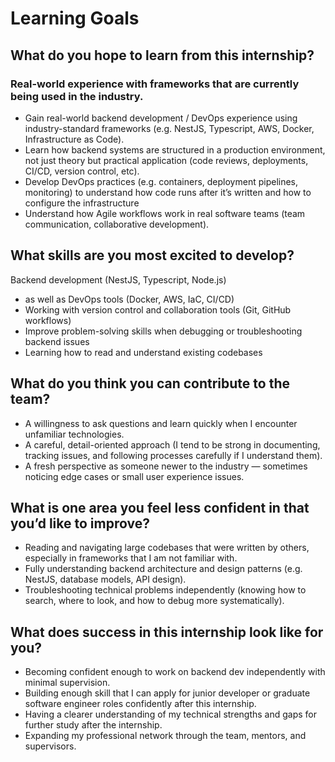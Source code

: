 # Learning Goals

## What do you hope to learn from this internship?
### Real-world experience with frameworks that are currently being used in the industry. 

- Gain real-world backend development / DevOps experience using industry-standard frameworks (e.g. NestJS, Typescript, AWS, Docker, Infrastructure as Code).
-	Learn how backend systems are structured in a production environment, not just theory but practical application (code reviews, deployments, CI/CD, version control, etc).
-	Develop DevOps practices (e.g. containers, deployment pipelines, monitoring) to understand how code runs after it’s written and how to configure the infrastructure
-	Understand how Agile workflows work in real software teams (team communication, collaborative development).


## What skills are you most excited to develop?

Backend development (NestJS, Typescript, Node.js)
- as well as DevOps tools (Docker, AWS, IaC, CI/CD)
- Working with version control and collaboration tools (Git, GitHub workflows)
- Improve problem-solving skills when debugging or troubleshooting backend issues
- Learning how to read and understand existing codebases

## What do you think you can contribute to the team?
- A willingness to ask questions and learn quickly when I encounter unfamiliar technologies.
- A careful, detail-oriented approach (I tend to be strong in documenting, tracking issues, and following processes carefully if I understand them).
- A fresh perspective as someone newer to the industry — sometimes noticing edge cases or small user experience issues.

 
## What is one area you feel less confident in that you’d like to improve?
- Reading and navigating large codebases that were written by others, especially in frameworks that I am not familiar with.
- Fully understanding backend architecture and design patterns (e.g. NestJS, database models, API design).
- Troubleshooting technical problems independently (knowing how to search, where to look, and how to debug more systematically).

## What does success in this internship look like for you?
- Becoming confident enough to work on backend dev independently with minimal supervision.
- Building enough skill that I can apply for junior developer or graduate software engineer roles confidently after this internship.
- Having a clearer understanding of my technical strengths and gaps for further study after the internship.
- Expanding my professional network through the team, mentors, and supervisors.
